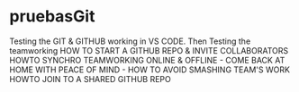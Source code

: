 # pruebasGit
Testing the GIT & GITHUB working in VS CODE.
Then Testing the teamworking
HOW TO START A GITHUB REPO & INVITE COLLABORATORS
HOWTO SYNCHRO TEAMWORKING ONLINE & OFFLINE - COME BACK AT HOME WITH PEACE OF MIND - HOW TO AVOID SMASHING TEAM'S WORK
HOWTO JOIN TO A SHARED GITHUB REPO
